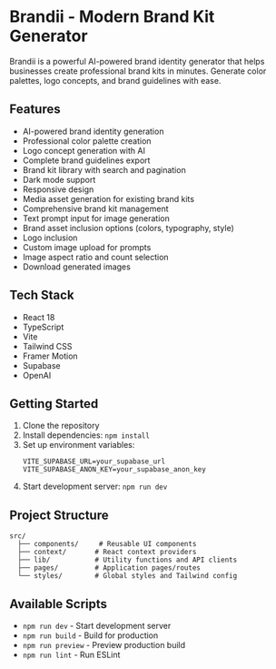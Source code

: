 # Brandii - Modern Brand Kit Generator

Brandii is a powerful AI-powered brand identity generator that helps businesses create professional brand kits in minutes. Generate color palettes, logo concepts, and brand guidelines with ease.

## Features

- AI-powered brand identity generation
- Professional color palette creation
- Logo concept generation with AI
- Complete brand guidelines export
- Brand kit library with search and pagination
- Dark mode support
- Responsive design
- Media asset generation for existing brand kits
- Comprehensive brand kit management
- Text prompt input for image generation
- Brand asset inclusion options (colors, typography, style)
- Logo inclusion
- Custom image upload for prompts
- Image aspect ratio and count selection
- Download generated images

## Tech Stack

- React 18
- TypeScript
- Vite
- Tailwind CSS
- Framer Motion
- Supabase
- OpenAI

## Getting Started

1. Clone the repository
2. Install dependencies: `npm install`
3. Set up environment variables:
   ```
   VITE_SUPABASE_URL=your_supabase_url
   VITE_SUPABASE_ANON_KEY=your_supabase_anon_key
   ```
4. Start development server: `npm run dev`

## Project Structure

```
src/
  ├── components/     # Reusable UI components
  ├── context/       # React context providers
  ├── lib/           # Utility functions and API clients
  ├── pages/         # Application pages/routes
  └── styles/        # Global styles and Tailwind config
```

## Available Scripts

- `npm run dev` - Start development server
- `npm run build` - Build for production
- `npm run preview` - Preview production build
- `npm run lint` - Run ESLint

